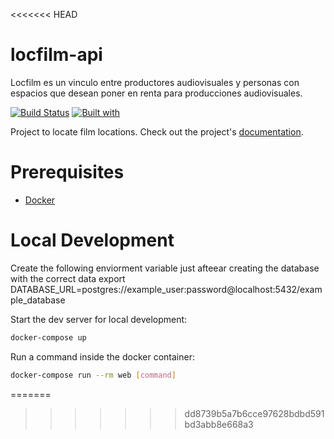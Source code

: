 <<<<<<< HEAD
# locfilm-api
Locfilm es un vinculo entre  productores audiovisuales  y personas con espacios que desean poner en renta para producciones audiovisuales. 


[![Build Status](https://travis-ci.org/locfilm/locfilm-api.svg?branch=master)](https://travis-ci.org/locfilm/locfilm-api)
[![Built with](https://img.shields.io/badge/Built_with-Cookiecutter_Django_Rest-F7B633.svg)](https://github.com/agconti/cookiecutter-django-rest)

Project to locate film locations. Check out the project's [documentation](https://www.notion.so/angelfa/Locations-2052b3766b714b6fb4cfccf24f7430cc).

# Prerequisites

- [Docker](https://docs.docker.com/docker-for-mac/install/)  

# Local Development

Create the following enviorment variable just afteear creating the database with the correct data
export DATABASE_URL=postgres://example_user:password@localhost:5432/example_database

Start the dev server for local development:
```bash
docker-compose up
```

Run a command inside the docker container:

```bash
docker-compose run --rm web [command]
```
=======

>>>>>>> dd8739b5a7b6cce97628bdbd591bd3abb8e668a3
